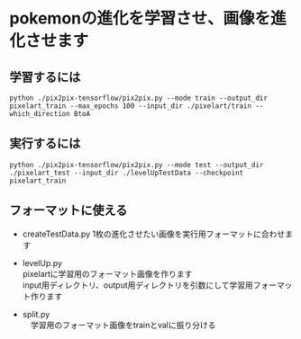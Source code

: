 # pokemonの進化を学習させ、画像を進化させます


## 学習するには
```
python ./pix2pix-tensorflow/pix2pix.py --mode train --output_dir pixelart_train --max_epochs 100 --input_dir ./pixelart/train --which_direction BtoA
```

## 実行するには
```
python ./pix2pix-tensorflow/pix2pix.py --mode test --output_dir ./pixelart_test --input_dir ./levelUpTestData --checkpoint pixelart_train
```

## フォーマットに使える
- createTestData.py
 1枚の進化させたい画像を実行用フォーマットに合わせます

- levelUp.py  
 pixelartに学習用のフォーマット画像を作ります  
 input用ディレクトリ、output用ディレクトリを引数にして学習用フォーマット作ります

- split.py  
　学習用のフォーマット画像をtrainとvalに振り分ける
